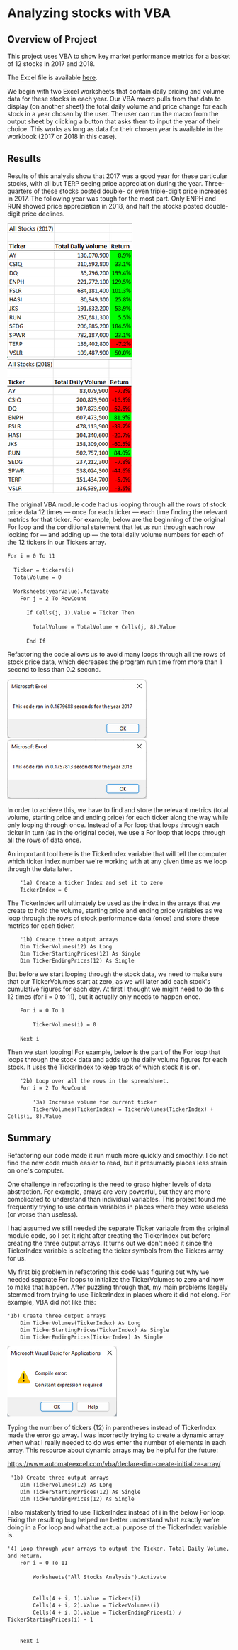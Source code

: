 # Analyzing stocks with VBA

## Overview of Project
This project uses VBA to show key market performance metrics for a basket of 12 stocks in 2017 and 2018. 

The Excel file is available [here](VBA_challenge.xlsm).

We begin with two Excel worksheets that contain daily pricing and volume data for these stocks in each year. Our VBA macro pulls from that data to display (on 
another sheet) the total daily volume and price change for each stock in a year chosen by the user. The user can run the macro from the output sheet by clicking a 
button that asks them to input the year of their choice. This works as long as data for their chosen year is available in the workbook (2017 or 2018 in this case).

## Results
Results of this analysis show that 2017 was a good year for these particular stocks, with all but TERP seeing price appreciation during the year. Three-quarters of
these stocks posted double- or even triple-digit price increases in 2017. The following year was tough for the most part. Only ENPH and RUN showed price 
appreciation in 2018, and half the stocks posted double-digit price declines.

![Table showing 2017 stock performance](Stocks2017.png)         ![Table showing 2018 stock performance](Stocks2018.png)

The original VBA module code had us looping through all the rows of stock price data 12 times — once for each ticker — each time finding the relevant 
metrics for that ticker. For example, below are the beginning of the original For loop and the conditional statement that let us run through each row looking 
for — and adding up — the total daily volume numbers for each of the 12 tickers in our Tickers array.

```     
For i = 0 To 11
    
  Ticker = tickers(i)
  TotalVolume = 0

  Worksheets(yearValue).Activate
    For j = 2 To RowCount
    
      If Cells(j, 1).Value = Ticker Then
               
        TotalVolume = TotalVolume + Cells(j, 8).Value
            
      End If
```      

Refactoring the code allows us to avoid many loops through all the rows of stock price data, which decreases the program run time from more than 1 second to
less than 0.2 second.

![Screenshot of 2018 run time for original module code](VBA_Challenge_2017.png)      ![Screenshot of 2018 run time for original module code](VBA_Challenge_2018.png)

In order to achieve this, we have to find and store the relevant metrics (total volume, starting price and ending price) for each ticker along the way while only 
looping through once. Instead of a For loop that loops through each ticker in turn (as in the original code), we use a For loop that loops through all the rows of 
data once.

An important tool here is the TickerIndex variable that will tell the computer which ticker index number we're working with at any given time as we loop through
the data later.

``` 
    '1a) Create a ticker Index and set it to zero
    TickerIndex = 0
```

The TickerIndex will ultimately be used as the index in the arrays that we create to hold the volume, starting price and ending price variables as we loop
through the rows of stock performance data (once) and store these metrics for each ticker.

```
    '1b) Create three output arrays
    Dim TickerVolumes(12) As Long
    Dim TickerStartingPrices(12) As Single
    Dim TickerEndingPrices(12) As Single
```

But before we start looping through the stock data, we need to make sure that our TickerVolumes start at zero, as we will later add each stock's cumulative 
figures for each day. At first I thought we might need to do this 12 times (for i = 0 to 11), but it actually only needs to happen once.

```
    For i = 0 To 1
    
        TickerVolumes(i) = 0
    
    Next i

```

Then we start looping! For example, below is the part of the For loop that loops through the stock data and adds up the daily volume figures for each
stock. It uses the TickerIndex to keep track of which stock it is on.

```
    '2b) Loop over all the rows in the spreadsheet.
    For i = 2 To RowCount
    
        '3a) Increase volume for current ticker
        TickerVolumes(TickerIndex) = TickerVolumes(TickerIndex) + Cells(i, 8).Value
```


## Summary
Refactoring our code made it run much more quickly and smoothly. I do not find the new code much easier to read, but it presumably places less strain
on one's computer. 

One challenge in refactoring is the need to grasp higher levels of data abstraction. For example, arrays are very powerful, but they are more complicated to 
understand than individual variables. This project found me frequently trying to use certain variables in places where they were useless (or worse than useless).

I had assumed we still needed the separate Ticker variable from the original module code, so I set it right after creating the TickerIndex but before 
creating the three output arrays. It turns out we don't need it since the TickerIndex variable is selecting the ticker symbols from the Tickers array for us.

My first big problem in refactoring this code was figuring out why we needed separate For loops to initialize the TickerVolumes to zero and how to make that 
happen. After puzzling through that, my main problems largely stemmed from trying to use TickerIndex in places where it did not elong. For example, VBA did not 
like this:

```
'1b) Create three output arrays
    Dim TickerVolumes(TickerIndex) As Long
    Dim TickerStartingPrices(TickerIndex) As Single
    Dim TickerEndingPrices(TickerIndex) As Single
```

![Screenshot of Constant Expression Required error](CompileError.png)

Typing the number of tickers (12) in parentheses instead of TickerIndex made the error go away. I was incorrectly trying to create a dynamic array when what I 
really needed to do was enter the number of elements in each array. This resource about dynamic arrays may be helpful for the future: 

https://www.automateexcel.com/vba/declare-dim-create-initialize-array/ 

```
 '1b) Create three output arrays
    Dim TickerVolumes(12) As Long
    Dim TickerStartingPrices(12) As Single
    Dim TickerEndingPrices(12) As Single
```

I also mistakenly tried to use TickerIndex instead of i in the below For loop. Fixing the resulting bug helped me better understand what exactly we're doing in a For loop and what the actual purpose of the TickerIndex variable is.

```
'4) Loop through your arrays to output the Ticker, Total Daily Volume, and Return.
    For i = 0 To 11

        Worksheets("All Stocks Analysis").Activate
        
         
        Cells(4 + i, 1).Value = Tickers(i)
        Cells(4 + i, 2).Value = TickerVolumes(i)
        Cells(4 + i, 3).Value = TickerEndingPrices(i) / TickerStartingPrices(i) - 1


    Next i
```
